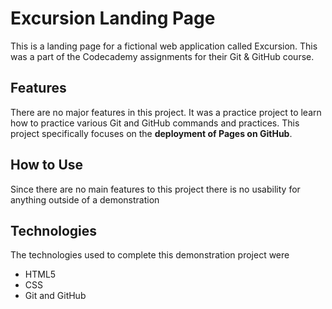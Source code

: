 # Excursion Landing Page

This is a landing page for a fictional web application called Excursion. This was a part of the Codecademy assignments for their Git & GitHub course.

## Features

There are no major features in this project. It was a practice project to learn how to practice various Git and GitHub commands and practices. This project specifically focuses on the **deployment of Pages on GitHub**.

## How to Use

Since there are no main features to this project there is no usability for anything outside of a demonstration

## Technologies

The technologies used to complete this demonstration project were
- HTML5
- CSS
- Git and GitHub

